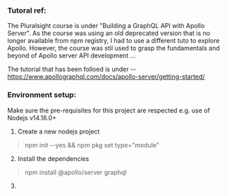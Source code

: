 ### Tutoral ref:
 The Pluralsight course is under "Building a GraphQL API with Apollo Server". As the course was using an old deprecated version that is no longer available from npm registry, I had to use a different tuto to explore Apollo. However, the course was stil used to grasp the fundamentals and beyond of Apollo server API development ...

 The tutorial that has been folloed is under -- https://www.apollographql.com/docs/apollo-server/getting-started/

### Environment setup: 
Make sure the pre-requisites for this project are respected e.g. use of Nodejs v14.16.0+ 
1. Create a new nodejs project 
  > npm init --yes && npm pkg set type="module"
2. Install the dependencies
  > npm install @apollo/server graphql
3. 